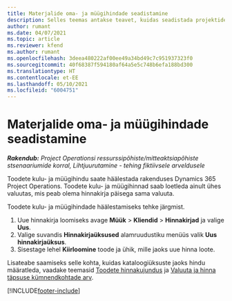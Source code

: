 ```yaml
---
title: Materjalide oma- ja müügihindade seadistamine
description: Selles teemas antakse teavet, kuidas seadistada projektides kasutatavate materjalide kulu- ja müügihindu.
author: rumant
ms.date: 04/07/2021
ms.topic: article
ms.reviewer: kfend
ms.author: rumant
ms.openlocfilehash: 3deea480222af00ee49a34bd49c7c951937323f0
ms.sourcegitcommit: 40f68387f594180af64a5e5c748b6efa188bd300
ms.translationtype: HT
ms.contentlocale: et-EE
ms.lasthandoff: 05/10/2021
ms.locfileid: "6004751"
---
```

# <a name="set-up-cost-and-sales-rates-for-materials"></a>Materjalide oma- ja müügihindade seadistamine

_**Rakendub:** Project Operationsi ressurssipõhiste/mitteaktsiapõhiste stsenaariumide korral,  Lihtjuurutamine - tehing fiktiivsele arveldusele_

Toodete kulu- ja müügihindu saate häälestada rakenduses Dynamics 365 Project Operations. Toodete kulu- ja müügihinnad saab loetleda ainult ühes valuutas, mis peab olema hinnakirja päisega sama valuuta.

Toodete kulu- ja müügihindade häälestamiseks tehke järgmist. 

1. Uue hinnakirja loomiseks avage **Müük** > **Kliendid** > **Hinnakirjad** ja valige **Uus**. 
2. Valige suvandis **Hinnakirjaüksused** alamruudustiku menüüs valik **Uus hinnakirjaüksus**. 
3. Sisestage lehel **Kiirloomine** toode ja ühik, mille jaoks uue hinna loote.

Lisateabe saamiseks selle kohta, kuidas kataloogiüksuste jaoks hindu määratleda, vaadake teemasid [Toodete hinnakujundus](/dynamics365/sales-enterprise/create-price-lists-price-list-items-define-pricing-products.md) ja [Valuuta ja hinna täpsuse kümnendkohtade arv](/dynamics365/sales-enterprise/decimal-precision-currency-pricing.md).

[!INCLUDE[footer-include](../includes/footer-banner.md)]
